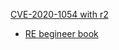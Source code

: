 
[CVE-2020-1054 with r2](https://twitter.com/radareorg/status/1273223869193531394)
- [RE begineer book](https://yurichev.org/b564f46f1c207b2dbc84a2bd4a41ed4c/RE4B-EN.pdf)
